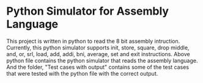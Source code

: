 # Python Simulator for Assembly Language
This project is written in python to read the 8 bit assembly intruction. Currently, this python simulator supports init, store, square, drop middle, and, or, srl, load, add, addi, bni, average, set and exit instructions. Above python file contains the python simulator that reads the assembly language. And the folder, "Test cases with output" contains some of the test cases that were tested with the python file with the correct output.
